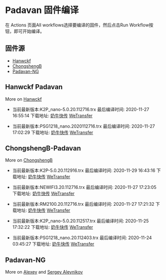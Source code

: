 # Padavan 固件编译
在 Actions 页面All workflows选择要编译的固件，然后点击Run Workflow按钮，即可开始编译。
## 固件源

- [Hanwckf](#Hanwckf-Padavan)
- [ChongshengB](#ChongshengB-Padavan)
- [Padavan-NG](#Padavan-NG)

## Hanwckf Padavan
More on [Hanwckf](https://github.com/hanwckf/rt-n56u/)

* 当前最新版本:K2P_nano-5.0.20.112716.trx  最后编译时间: 2020-11-27 16:55:14  下载地址: [奶牛快传](https://cowtransfer.com/s/804e837aa28b42)  [WeTransfer](https://we.tl/t-IIXl0MA8xT)

* 当前最新版本:PSG1218_nano.2020112716.trx  最后编译时间: 2020-11-27 17:02:29  下载地址: [奶牛快传](https://cowtransfer.com/s/430f7442bb0a40)  [WeTransfer](https://we.tl/t-eLeVumt0lP)


















## ChongshengB-Padavan
More on [ChongshengB](https://github.com/chongshengB/rt-n56u)



* 当前最新版本:K2P-5.0.20.112916.trx  最后编译时间: 2020-11-29 16:43:16  下载地址: [奶牛快传](https://cowtransfer.com/s/b49e80ad9ae84e)  [WeTransfer](https://we.tl/t-jacVoyjvFV)

* 当前最新版本:NEWIFI3.20.112716.trx  最后编译时间: 2020-11-27 17:23:05  下载地址: [奶牛快传](https://cowtransfer.com/s/527da7b7c34141)  [WeTransfer](https://we.tl/t-YNjhgLY0G9)

* 当前最新版本:RM2100.20.112716.trx  最后编译时间: 2020-11-27 17:21:32  下载地址: [奶牛快传](https://cowtransfer.com/s/185ea7dd1e3848)  [WeTransfer](https://we.tl/t-okmtNdMCeT)

* 当前最新版本:K2P_nano-5.0.20.112517.trx  最后编译时间: 2020-11-25 17:32:22  下载地址: [奶牛快传](https://cowtransfer.com/s/4c9b5eec138d45)  [WeTransfer](https://we.tl/t-FQvyJVhfQP)

* 当前最新版本:PSG1218_nano.20.112403.trx  最后编译时间: 2020-11-24 03:45:27  下载地址: [奶牛快传]()  [WeTransfer](https://we.tl/t-QEMlhUqVqy)













## Padavan-NG
More on [Alexey](https://gitlab.com/dm38/padavan-ng) and [Sergey Aleynikov](https://github.com/dur-randir/padavan-ng)
